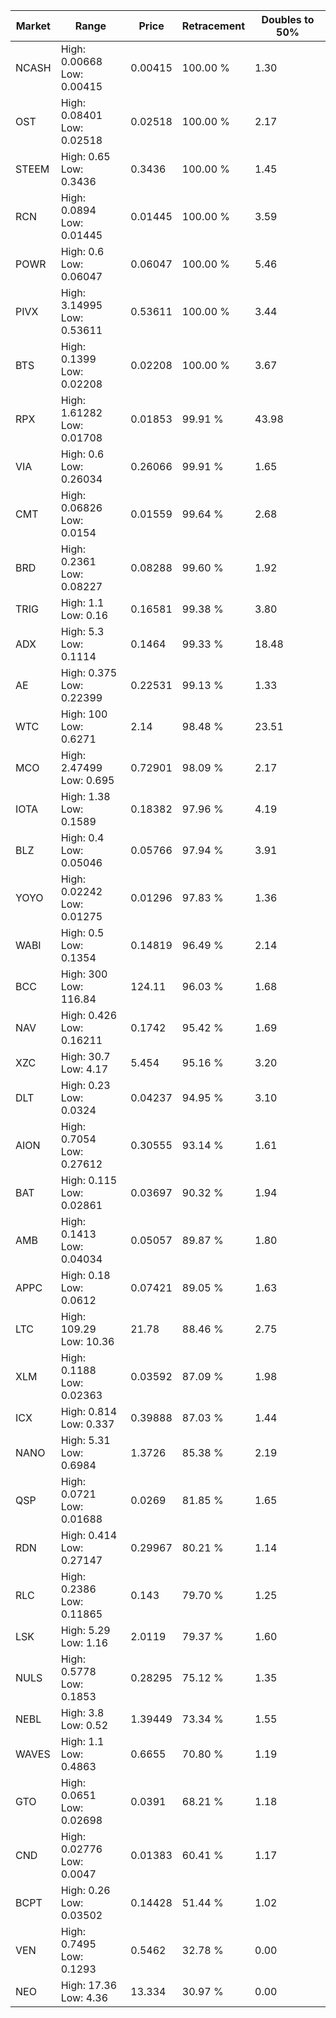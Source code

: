 | Market | Range | Price| Retracement | Doubles to 50% |
| --- | --- | --- | --- | --- |
| NCASH | High: 0.00668<br />Low: 0.00415 | 0.00415 | 100.00 % | 1.30 |
| OST | High: 0.08401<br />Low: 0.02518 | 0.02518 | 100.00 % | 2.17 |
| STEEM | High: 0.65<br />Low: 0.3436 | 0.3436 | 100.00 % | 1.45 |
| RCN | High: 0.0894<br />Low: 0.01445 | 0.01445 | 100.00 % | 3.59 |
| POWR | High: 0.6<br />Low: 0.06047 | 0.06047 | 100.00 % | 5.46 |
| PIVX | High: 3.14995<br />Low: 0.53611 | 0.53611 | 100.00 % | 3.44 |
| BTS | High: 0.1399<br />Low: 0.02208 | 0.02208 | 100.00 % | 3.67 |
| RPX | High: 1.61282<br />Low: 0.01708 | 0.01853 | 99.91 % | 43.98 |
| VIA | High: 0.6<br />Low: 0.26034 | 0.26066 | 99.91 % | 1.65 |
| CMT | High: 0.06826<br />Low: 0.0154 | 0.01559 | 99.64 % | 2.68 |
| BRD | High: 0.2361<br />Low: 0.08227 | 0.08288 | 99.60 % | 1.92 |
| TRIG | High: 1.1<br />Low: 0.16 | 0.16581 | 99.38 % | 3.80 |
| ADX | High: 5.3<br />Low: 0.1114 | 0.1464 | 99.33 % | 18.48 |
| AE | High: 0.375<br />Low: 0.22399 | 0.22531 | 99.13 % | 1.33 |
| WTC | High: 100<br />Low: 0.6271 | 2.14 | 98.48 % | 23.51 |
| MCO | High: 2.47499<br />Low: 0.695 | 0.72901 | 98.09 % | 2.17 |
| IOTA | High: 1.38<br />Low: 0.1589 | 0.18382 | 97.96 % | 4.19 |
| BLZ | High: 0.4<br />Low: 0.05046 | 0.05766 | 97.94 % | 3.91 |
| YOYO | High: 0.02242<br />Low: 0.01275 | 0.01296 | 97.83 % | 1.36 |
| WABI | High: 0.5<br />Low: 0.1354 | 0.14819 | 96.49 % | 2.14 |
| BCC | High: 300<br />Low: 116.84 | 124.11 | 96.03 % | 1.68 |
| NAV | High: 0.426<br />Low: 0.16211 | 0.1742 | 95.42 % | 1.69 |
| XZC | High: 30.7<br />Low: 4.17 | 5.454 | 95.16 % | 3.20 |
| DLT | High: 0.23<br />Low: 0.0324 | 0.04237 | 94.95 % | 3.10 |
| AION | High: 0.7054<br />Low: 0.27612 | 0.30555 | 93.14 % | 1.61 |
| BAT | High: 0.115<br />Low: 0.02861 | 0.03697 | 90.32 % | 1.94 |
| AMB | High: 0.1413<br />Low: 0.04034 | 0.05057 | 89.87 % | 1.80 |
| APPC | High: 0.18<br />Low: 0.0612 | 0.07421 | 89.05 % | 1.63 |
| LTC | High: 109.29<br />Low: 10.36 | 21.78 | 88.46 % | 2.75 |
| XLM | High: 0.1188<br />Low: 0.02363 | 0.03592 | 87.09 % | 1.98 |
| ICX | High: 0.814<br />Low: 0.337 | 0.39888 | 87.03 % | 1.44 |
| NANO | High: 5.31<br />Low: 0.6984 | 1.3726 | 85.38 % | 2.19 |
| QSP | High: 0.0721<br />Low: 0.01688 | 0.0269 | 81.85 % | 1.65 |
| RDN | High: 0.414<br />Low: 0.27147 | 0.29967 | 80.21 % | 1.14 |
| RLC | High: 0.2386<br />Low: 0.11865 | 0.143 | 79.70 % | 1.25 |
| LSK | High: 5.29<br />Low: 1.16 | 2.0119 | 79.37 % | 1.60 |
| NULS | High: 0.5778<br />Low: 0.1853 | 0.28295 | 75.12 % | 1.35 |
| NEBL | High: 3.8<br />Low: 0.52 | 1.39449 | 73.34 % | 1.55 |
| WAVES | High: 1.1<br />Low: 0.4863 | 0.6655 | 70.80 % | 1.19 |
| GTO | High: 0.0651<br />Low: 0.02698 | 0.0391 | 68.21 % | 1.18 |
| CND | High: 0.02776<br />Low: 0.0047 | 0.01383 | 60.41 % | 1.17 |
| BCPT | High: 0.26<br />Low: 0.03502 | 0.14428 | 51.44 % | 1.02 |
| VEN | High: 0.7495<br />Low: 0.1293 | 0.5462 | 32.78 % | 0.00 |
| NEO | High: 17.36<br />Low: 4.36 | 13.334 | 30.97 % | 0.00 |
